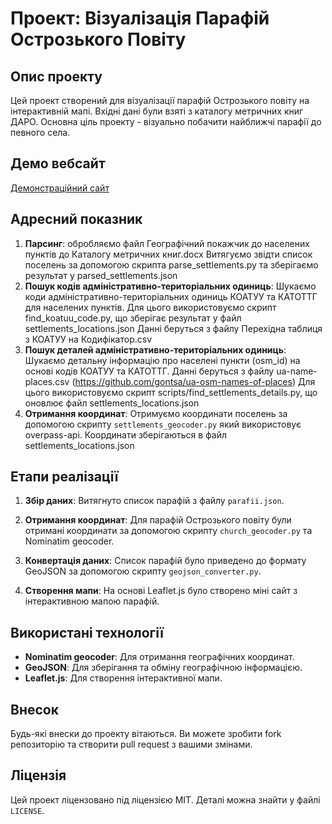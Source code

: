 # Проект: Візуалізація Парафій Острозького Повіту

## Опис проекту

Цей проект створений для візуалізації парафій Острозького повіту на інтерактивній мапі. Вхідні дані були взяті з каталогу метричних книг ДАРО. Основна ціль проекту - візуально побачити найближчі парафії до певного села.

## Демо вебсайт
[Демонстраційний сайт](https://ostrigparafii.pages.dev/)

## Адресний показник

1. **Парсинг**: 
обробляємо файл Географічний покажчик до населених пунктів до Каталогу метричних книг.docx
Витягуємо звідти список поселень за допомогою скрипта parse_settlements.py та зберігаємо результат у parsed_settlements.json
2. **Пошук кодів адміністративно-територіальних одиниць**:
Шукаємо коди адміністративно-територіальних одиниць КОАТУУ та КАТОТТГ для населених пунктів. Для цього використовуємо скрипт find_koatuu_code.py, що зберігає результат у файл settlements_locations.json
Данні беруться з файлу Перехідна таблиця з КОАТУУ на Кодифікатор.csv
3. **Пошук деталей адміністративно-територіальних одиниць**:
Шукаємо детальну інформацію про населені пункти (osm_id) на основі кодів КОАТУУ та КАТОТТГ. Данні беруться з файлу ua-name-places.csv (https://github.com/gontsa/ua-osm-names-of-places)  Для цього використовуємо скрипт scripts/find_settlements_details.py, що оновлює файл settlements_locations.json
4. **Отримання координат**: 
Отримуємо координати поселень за допомогою скрипту `settlements_geocoder.py` який використовує overpass-api.
Координати зберігаються в файл settlements_locations.json

## Етапи реалізації

1. **Збір даних**: Витягнуто список парафій з файлу `parafii.json`.

2. **Отримання координат**: Для парафій Острозького повіту були отримані координати за допомогою скрипту `church_geocoder.py` та Nominatim geocoder.
3. **Конвертація даних**: Список парафій було приведено до формату GeoJSON за допомогою скрипту `geojson_converter.py`.
4. **Створення мапи**: На основі Leaflet.js було створено міні сайт з інтерактивною мапою парафій.

## Використані технології

- **Nominatim geocoder**: Для отримання географічних координат.
- **GeoJSON**: Для зберігання та обміну географічною інформацією.
- **Leaflet.js**: Для створення інтерактивної мапи.

## Внесок

Будь-які внески до проекту вітаються. Ви можете зробити fork репозиторію та створити pull request з вашими змінами.

## Ліцензія

Цей проект ліцензовано під ліцензією MIT. Деталі можна знайти у файлі `LICENSE`.
